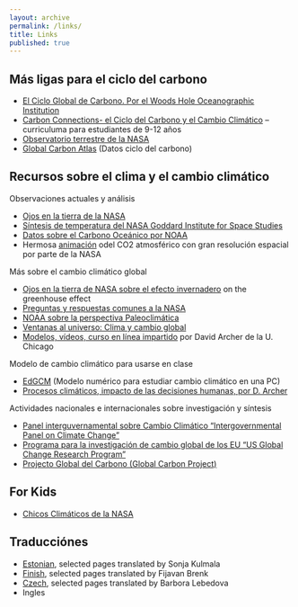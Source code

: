 ```yaml
---
layout: archive
permalink: /links/
title: Links
published: true
---
```



## Más ligas para el ciclo del carbono

- [El Ciclo Global de Carbono. Por el Woods Hole Oceanographic Institution](http://www.whoi.edu/feature/carboncycle/)
- [Carbon Connections- el Ciclo del Carbono y el Cambio Climático](http://carbonconnections.bscs.org/) – curriculuma para estudiantes de  9-12 años
- [Observatorio terrestre de la NASA](http://earthobservatory.nasa.gov/Features/CarbonCycle/) 
- [Global Carbon Atlas](http://www.globalcarbonatlas.org/en/content/welcome-carbon-atlas) (Datos ciclo del carbono)

## Recursos sobre el clima y el cambio climático

Observaciones actuales y análisis

- [Ojos en la tierra de la NASA](http://climate.nasa.gov/)
- [Síntesis de temperatura del NASA Goddard Institute for Space Studies](http://data.giss.nasa.gov/gistemp/)
- [Datos sobre el Carbono Oceánico por NOAA](https://www.nodc.noaa.gov/ocads/)
- Hermosa [animación](https://www.youtube.com/watch?v=x1SgmFa0r04) odel CO2 atmosférico con gran resolución espacial por parte de la NASA

Más sobre el cambio climático global

- [Ojos en la tierra de NASA sobre el efecto invernadero](http://climate.nasa.gov/causes/) on the greenhouse effect
- [Preguntas y respuestas comunes a la NASA](https://climate.nasa.gov/faq/)
- [NOAA sobre la perspectiva Paleoclimática](http://www.ncdc.noaa.gov/paleo/globalwarming/home.html)
- [Ventanas al universo: Clima y cambio global](http://www.windows2universe.org/earth/climate/climate.html)
- [Modelos, vídeos, curso en línea impartido](http://forecast.uchicago.edu/) por David Archer de la U. Chicago 

Modelo de cambio climático para usarse en clase

- [EdGCM](http://edgcm.columbia.edu/) (Modelo numérico para estudiar cambio climático en una PC)
- [Procesos climáticos, impacto de las decisiones humanas, por D. Archer ](http://forecast.uchicago.edu/models.html)


Actividades nacionales e internacionales sobre investigación y síntesis

- [Panel interguvernamental sobre Cambio Climático “Intergovernmental Panel on Climate Change”](http://www.ipcc.ch/)
- [Programa para la investigación de cambio global de los EU “US Global Change Research Program”](http://www.globalchange.gov/)
- [Projecto Global del Carbono (Global Carbon Project)](http://www.globalcarbonproject.org/carbonbudget/index.htm)


## For Kids

- [Chicos Climáticos de la NASA](http://climatekids.nasa.gov/)


## Traducciónes

- [Estonian](http://www.teileshop.de/blog/2016/10/18/home/), selected pages translated by Sonja Kulmala
- [Finish](http://www.auto-doc.fr/edu/2017/01/10/hiilen-kierto/), selected pages translated by Fijavan Brenk
- [Czech](http://www.bildelarexpert.se/blogg/2017/02/19/domu/), selected pages translated by Barbora Lebedova
- Ingles
